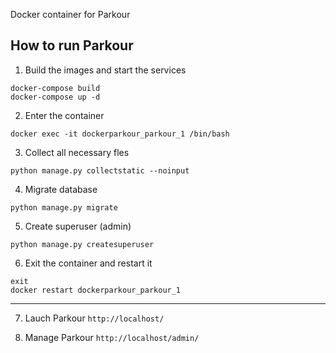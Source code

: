 Docker container for Parkour

## How to run Parkour

1) Build the images and start the services
```
docker-compose build
docker-compose up -d
```

2) Enter the container
```
docker exec -it dockerparkour_parkour_1 /bin/bash
```

3) Collect all necessary fles
```
python manage.py collectstatic --noinput
```

4) Migrate database
```
python manage.py migrate
```

5) Create superuser (admin)
```
python manage.py createsuperuser
```

6) Exit the container and restart it
```
exit
docker restart dockerparkour_parkour_1
```

---

7) Lauch Parkour ```http://localhost/```

8) Manage Parkour ```http://localhost/admin/```
